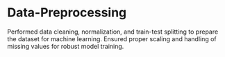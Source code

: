 # Data-Preprocessing
Performed data cleaning, normalization, and train-test splitting to prepare the dataset for machine learning. Ensured proper scaling and handling of missing values for robust model training.
